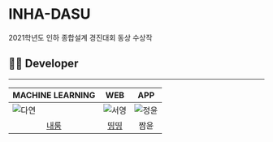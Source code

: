 # INHA-DASU
2021학년도 인하 종합설계 경진대회 동상 수상작

## 👩‍💻 **Developer**
___

|<CENTER>MACHINE LEARNING|<CENTER>WEB|<CENTER>APP|
|--|--|--|
|![다연](https://avatars.githubusercontent.com/u/96629346?v=4)|![서영](https://avatars.githubusercontent.com/u/88052367?v=4)|![정윤](https://mblogthumb-phinf.pstatic.net/MjAyMTEyMjdfMTg2/MDAxNjQwNjE0MTg4NzY5.W6TgsXxMrAs30ixOMNWwUzK_rFImw6NP4bhpGcgCGrAg.eRSXoCnksgJsRX8FER308d-hgjsHmXX5OKEOvBi3Wv4g.JPEG.pmj1010235/1640614160146.jpg?type=w800)|
|<CENTER>[내룸](https://github.com/nae-room)</CENTER>|<CENTER>[띵띵](https://github.com/syoung102)</CENTER>|<CENTER>짬윤</CENTER>|
